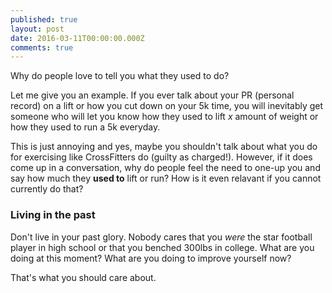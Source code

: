 ```yaml
---
published: true
layout: post
date: 2016-03-11T00:00:00.000Z
comments: true
---
```



Why do people love to tell you what they used to do?

Let me give you an example. If you ever talk about your PR (personal record) on a lift or how you cut down on your 5k time, you will inevitably get someone who will let you know how they used to lift *x* amount of weight or how they used to run a 5k everyday. 

This is just annoying and yes, maybe you shouldn't talk about what you do for exercising like CrossFitters do (guilty as charged!). However, if it does come up in a conversation, why do people feel the need to one-up you and say how much they **used to** lift or run? How is it even relavant if you cannot currently do that? 

### Living in the past
Don't live in your past glory. Nobody cares that you *were* the star football player in high school or that you benched 300lbs in college. What are you doing at this moment? What are you doing to improve yourself now?

That's what you should care about.
